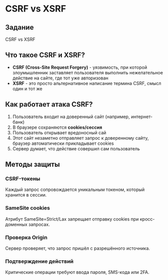 # CSRF vs XSRF

## Задание

CSRF vs XSRF

## Что такое CSRF и XSRF?

- **CSRF (Cross-Site Request Forgery)** - уязвимость, при которой злоумышленник заставляет пользователя выполнить нежелательное действие на сайте, где тот уже авторизован 
- **XSRF** - это просто альтернативное написание термина CSRF, смысл один и тот же

## Как работает атака CSRF?

1. Пользователь входит на доверенный сайт (например, интернет-банк)
2. В браузере сохраняются **cookies/сессия** 
3. Пользователь открывает вредоносный сай
4. Этот сайт незаметно отправляет запрос к доверенному сайту, браузер автоматически прикладывает cookies
5. Сервер думает, что действие совершил сам пользователь

## Методы защиты

### CSRF-токены

Каждый запрос сопровождается уникальным токеном, который хранится в сессии.

### SameSite cookies

Атрибут SameSite=Strict/Lax запрещает отправку cookies при кросс-доменных запросах.

### Проверка Origin

Сервер проверяет, что запрос пришёл с разрешённого источника.

### Подтверждение действий

Критические операции требуют ввода пароля, SMS-кода или 2FA.